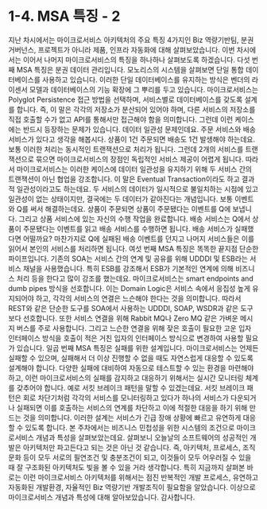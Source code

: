 # 1-4. MSA 특징 - 2

지난 차시에서는 마이크로서비스 아키텍처의 주요 특징 4가지인 Biz 역량기반팀, 분권 거버넌스, 프로젝트가 아니라 제품, 인프라 자동화에 대해 살펴보았습니다.
이번 차시에서는 이어서 나머지 마이크로서비스의 특징을 하나하나 살펴보도록 하겠습니다.
다섯 번째 MSA 특징은 분권 데이터 관리입니다. 모노리스의 시스템을 살펴보면 단일 통합 데이터베이스를 사용하고 있습니다.
이러한 단일 데이터베이스를 유지하는 방식은 벤더의 라이센서 모델과 데이터베이스의 기능 확장에 그 뿌리를 두고 있습니다.
마이크로서비스는 Polyglot Persistence 접근 방법을 선택하며, 서비스별로 데이터베이스를 갖도록 설계를 합니다.
즉, 이 말은 각각의 저장소가 분산되어 있어야 하며, 다른 서비스의 저장소를 직접 호출할 수가 없고 API를 통해서만 접근해야 함을 의미합니다.
그런데 이런 케이스에는 반드시 등장하는 문제가 있습니다. 데이터 일관성 문제인데요.
주문 서비스와 배송 서비스가 있다고 생각을 해봅시다. 상품이 1건 주문되면 배송도 1건 발생해야 하는데요. 보통 이러한 처리는 동시적인 트랜잭션으로 처리가 됩니다.
그런데 2개의 서비스를 트랜잭션으로 묶으면 마이크로서비스의 장점인 독립적인 서비스 제공이 어렵게 됩니다.
따라서 마이크로서비스는 이러한 케이스에 데이터 일관성을 유지하기 위해 두 서비스 간의 트랜잭션이 아닌 협업을 강조합니다.
이 말은 Eventual Transaction이라도 하고 결과적 일관성이라고도 하는데요.
두 서비스의 데이터가 일시적으로 불일치하는 시점에 있고 일관성이 없는 상태이지만, 결국에는 두 데이터가 같아진다는 개념입니다.
보통 이벤트와 Q를 써서 해결하는데요. 상품이 주문되면 상품이 주문됐다는 이벤트를 Q에 보냅니다. 그리고 상품 서비스에 있는 자신의 수행 작업을 완료합니다.
배송 서비스는 Q에서 상품이 주문됐다는 이벤트를 읽고 배송 서비스를 수행하면 됩니다.
배송 서비스가 실패했다면 어떨까요? 마찬가지로 Q에 실패된 배송 이벤트를 던지고 나머지 서비스들은 이를 읽어서 본인의 서비스를 처리하면 됩니다.
여섯 번째 MSA 특징은 똑똑한 끝지점 단순한 파이프입니다. 기존의 SOA는 서비스 간의 연계 및 공유를 위해 UDDDI 및 ESB라는 서비스 채널을 사용했습니다.
특히 ESB를 강조해서 ESB가 기본적인 연계에 의해 비즈니스 처리 등을 한다고 많이 강조를 했는데요.
마이크로서비스는 smart endpoints and dumb pipes 방식을 선호합니다.
이는 Domain Logic은 서비스 속에서 응집성 높게 유지되어야 하고, 각각의 서비스의 연결은 느슨해야 한다는 것을 의미합니다.
따라서 REST와 같은 단순한 도구를 SOA에서 사용하는 UDDDI, SOAP, WSDR과 같은 도구보다 선호합니다.
또한 서비스 연결을 위해 Rabbit MQ나 Zero MQ 같은 가벼운 메시지 버스를 주로 사용합니다.
그리고 느슨한 연결을 위해 잦은 호출이 필요한 고운 입자 인터페이스 방식을 호출이 적은 거친 입자의 인터페이스 방식으로 변경하여 사용할 필요가 있습니다.
일곱 번째 MSA 특징은 실패를 위한 설계입니다. 마이크로서비스는 언제든 실패할 수 있으며, 실패해서 더 이상 진행할 수 없을 때도 자연스럽게 대응할 수 있도록 설계해야 합니다.
다양한 실패에 대비하여 자동으로 테스트할 수 있는 환경을 마련해야 하고, 이런 마이크로서비스의 실패를 감지하고 대응하기 위해서는 실시간 모니터링 체계를 갖추어야 합니다.
예로 서킷 브레이크 패턴을 말할 수 있겠는데요.
서킷 브레이크 패턴은 회로 차단기처럼 각각의 서비스를 모니터링하고 있다가 하나의 서비스가 다운되거나 실패되면
이를 호출하는 서비스의 연계를 차단하고 이에 적절한 대응을 하기 위해 만드는 것을 의미합니다.
이러한 설계는 서비스가 긴급 장애 상황에 빠르고 유연하게 대응할 수 있도록 합니다.
본 주차에서는 비즈니스 민첩성을 위한 시스템의 조건으로 마이크로서비스 개념과 특성을 살펴보았는데요.
살펴보니 오늘날의 소프트웨어의 성공적인 개발은 아키텍처만 파고든다고 되는 것은 아닌 것 같습니다.
즉, 아키텍처, 프로세스, 조직문화 등이 모두 서로의 필연조건 및 충분조건이 되고, 이것들이 모두 어우러질 수 있을 때 잘 구조화된 아키텍처도 빛을 볼 수 있을 거라 생각합니다.
특히 지금까지 살펴본 바로는 이런 마이크로서비스 아키텍처를 위해서는 점진 반복적인 개발 프로세스, 유연하고 자동화된 개발환경, 자율적인 Biz 역량기반 개발조직이 필요함을 알았습니다.
이상으로 마이크로서비스 개념과 특성에 대해 알아보았습니다. 감사합니다.
